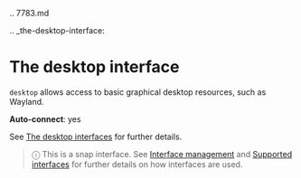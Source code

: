 .. 7783.md

.. _the-desktop-interface:

# The desktop interface

`desktop` allows access to basic graphical desktop resources, such as Wayland.

**Auto-connect**: yes

See [The desktop interfaces](/t/the-desktop-interfaces/2042) for further details.

> ⓘ  This is a snap interface. See [Interface management](/t/interface-management/6154) and [Supported interfaces](/t/supported-interfaces/7744) for further details on how interfaces are used.